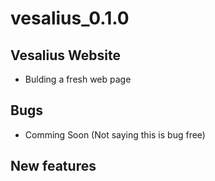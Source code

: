 # vesalius_0.1.0


## Vesalius Website

* Bulding a fresh web page


## Bugs

* Comming Soon (Not saying this is bug free)


## New features
